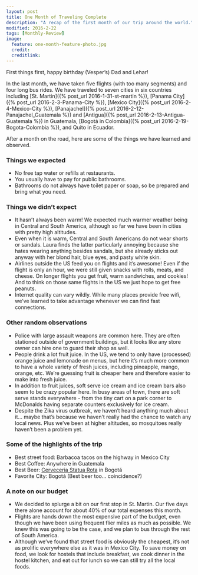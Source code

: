 ```yaml
---
layout: post
title: One Month of Traveling Complete
description: "A recap of the first month of our trip around the world."
modified: 2016-2-22
tags: [Monthly-Review]
image:
  feature: one-month-feature-photo.jpg
  credit: 
  creditlink: 
---
```


First things first, happy birthday (Vesper’s) Dad and Lehar!

In the last month, we have taken five flights (with too many segments) and four long bus rides.
We have traveled to seven cities in six countries including [St. Martin]({% post_url 2016-1-31-st-martin %}), [Panama City]({% post_url 2016-2-3-Panama-City %}), [Mexico City]({% post_url 2016-2-4-Mexico-City %}), [Panajachel]({% post_url 2016-2-12-Panajachel_Guatemala %}) and [Antigua]({% post_url 2016-2-13-Antigua-Guatemala %}) in Guatemala, [Bogotá in Colombia]({% post_url 2016-2-19-Bogota-Colombia %}), and Quito in Ecuador.

After a month on the road, here are some of the things we have learned and observed.

### Things we expected

* No free tap water or refills at restaurants.
* You usually have to pay for public bathrooms.
* Bathrooms do not always have toilet paper or soap, so be prepared and bring what you need.

### Things we didn’t expect

* It hasn’t always been warm! We expected much warmer weather being in Central and South America, although so far we have been in cities with pretty high altitudes.
* Even when it is warm, Central and South Americans do not wear shorts or sandals. Laura finds the latter particularly annoying because she hates wearing anything besides sandals, but she already sticks out anyway with her blond hair, blue eyes, and pasty white skin.
* Airlines outside the US feed you on flights and it’s awesome! Even if the flight is only an hour, we were still given snacks with rolls, meats, and cheese. On longer flights you get fruit, warm sandwiches, and cookies! And to think on those same flights in the US we just hope to get free peanuts.
* Internet quality can vary wildly. While many places provide free wifi, we’ve learned to take advantage whenever we can find fast connections.

### Other random observations

* Police with large assault weapons are common here. They are often stationed outside of government buildings, but it looks like any store owner can hire one to guard their shop as well.
* People drink a lot fruit juice. In the US, we tend to only have (processed) orange juice and lemonade on menus, but here it’s much more common to have a whole variety of fresh juices, including pineapple, mango, orange, etc. We’re guessing fruit is cheaper here and therefore easier to make into fresh juice.
* In addition to fruit juices, soft serve ice cream and ice cream bars also seem to be crazy popular here. In busy areas of town, there are soft serve stands everywhere - from the tiny cart on a park corner to McDonalds having separate counters exclusively for ice cream.
* Despite the Zika virus outbreak, we haven’t heard anything much about it... maybe that’s because we haven’t really had the chance to watch any local news. Plus we’ve been at higher altitudes, so mosquitoes really haven’t been a problem yet.

### Some of the highlights of the trip

* Best street food: Barbacoa tacos on the highway in Mexico City
* Best Coffee: Anywhere in Guatemala
* Best Beer: [Cerveceria Statua Rota](https://www.facebook.com/StatuaRota#_=_) in Bogotá
* Favorite City: Bogotá (Best beer too... coincidence?)

### A note on our budget

* We decided to splurge a bit on our first stop in St. Martin. Our five days there alone account for about 40% of our total expenses this month.
* Flights are hands down the most expensive part of the budget, even though we have been using frequent flier miles as much as possible. We knew this was going to be the case, and we plan to bus through the rest of South America.
* Although we’ve found that street food is obviously the cheapest, it’s not as prolific everywhere else as it was in Mexico City. To save money on food, we look for hostels that include breakfast, we cook dinner in the hostel kitchen, and eat out for lunch so we can still try all the local foods.
